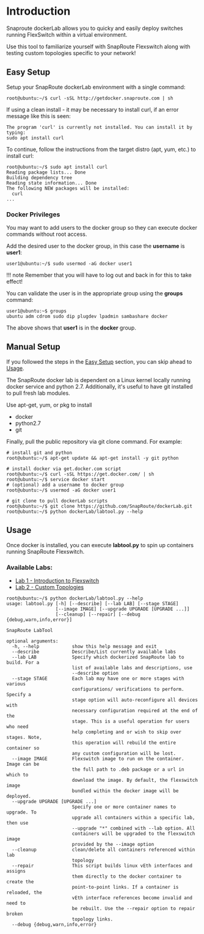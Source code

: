 # Introduction

Snaproute dockerLab allows you to quicky and easily deploy switches 
running FlexSwitch within a virtual environment.

Use this tool to familiarize yourself with SnapRoute Flexswitch along
with testing custom topologies specific to your network!

## Easy Setup

Setup your SnapRoute dockerLab environment with a single command:

```
root@ubuntu:~/$ curl -sSL http://getdocker.snaproute.com | sh

```

If using a clean install - it may be necessary to install curl, if an error message like this is seen:

```
The program 'curl' is currently not installed. You can install it by typing:
sudo apt install curl
```
To continue, follow the instructions from the target distro (apt, yum, etc.) to install curl:

```
root@ubuntu:~/$ sudo apt install curl
Reading package lists... Done
Building dependency tree       
Reading state information... Done
The following NEW packages will be installed:
  curl
...
``` 


### Docker Privileges

You may want to add users to the docker group so they can execute docker 
commands without root access.  

Add the desired user to the docker group, in this case the **username** is **user1**:

```
user1@ubuntu:~/$ sudo usermod -aG docker user1
```

!!! note
    Remember that you will have to log out and back in for this to take effect!

You can validate the user is in the appropriate group using the **groups** command:

```
user1@ubuntu:~$ groups
ubuntu adm cdrom sudo dip plugdev lpadmin sambashare docker
```
The above shows that **user1** is in the **docker** group.

## Manual Setup

If you followed the steps in the [Easy Setup](#easy-setup) section, you can skip ahead to [Usage](#usage).

The SnapRoute docker lab is dependent on a Linux kernel locally running docker 
service and python 2.7. Additionally, it's useful to have git installed to 
pull fresh lab modules.

Use apt-get, yum, or pkg to install
* docker
* python2.7
* git

Finally, pull the public repository via git clone command.  For example:

```
# install git and python
root@ubuntu:~/$ apt-get update && apt-get install -y git python

# install docker via get.docker.com script
root@ubuntu:~/$ curl -sSL https://get.docker.com/ | sh
root@ubuntu:~/$ service docker start
# (optional) add a username to docker group
root@ubuntu:~/$ usermod -aG docker user1

# git clone to pull dockerLab scripts
root@ubuntu:~/$ git clone https://github.com/SnapRoute/dockerLab.git
root@ubuntu:~/$ python dockerLab/labtool.py --help

```

## Usage

Once docker is installed, you can execute  **labtool.py** to spin up containers
running SnapRoute Flexswitch.  

### Available Labs:
* [Lab 1 - Introduction to Flexswitch](labs/lab1/lab1.md)
* [Lab 2 - Custom Topologies](labs/lab2/lab2.md)

```
root@ubuntu:~/$ python dockerLab/labtool.py --help
usage: labtool.py [-h] [--describe] [--lab LAB] [--stage STAGE]
                  [--image IMAGE] [--upgrade UPGRADE [UPGRADE ...]]
                  [--cleanup] [--repair] [--debug {debug,warn,info,error}]

SnapRoute LabTool

optional arguments:
  -h, --help            show this help message and exit
  --describe            Describe/List currently available labs
  --lab LAB             Specify which dockerized SnapRoute lab to build. For a
                        list of available labs and descriptions, use
                        --describe option
  --stage STAGE         Each lab may have one or more stages with various
                        configurations/ verifications to perform. Specify a
                        stage option will auto-reconfigure all devices with
                        necessary configuration required at the end of the
                        stage. This is a useful operation for users who need
                        help completing and or wish to skip over stages. Note,
                        this operation will rebuild the entire container so
                        any custom configuration will be lost.
  --image IMAGE         Flexswitch image to run on the container. Image can be
                        the full path to .deb package or a url in which to
                        download the image. By default, the flexswitch image
                        bundled within the docker image will be deployed.
  --upgrade UPGRADE [UPGRADE ...]
                        Specify one or more container names to upgrade. To
                        upgrade all containers within a specific lab, then use
                        --upgrade "*" combined with --lab option. All
                        containers will be upgraded to the flexswitch image
                        provided by the --image option
  --cleanup             clean/delete all containers referenced within lab
                        topology
  --repair              This script builds linux vEth interfaces and assigns
                        them directly to the docker container to create the
                        point-to-point links. If a container is reloaded, the
                        vEth interface references become invalid and need to
                        be rebuilt. Use the --repair option to repair broken
                        topology links.
  --debug {debug,warn,info,error}

```
